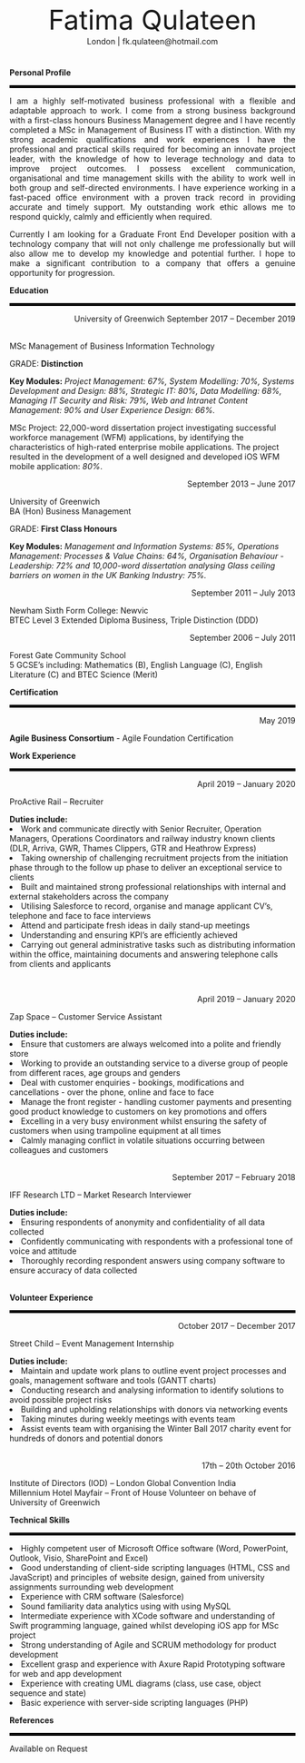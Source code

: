 <html> 
  <head>
     <center><font size="+15">Fatima Qulateen</font> <br> London | fk.qulateen@hotmail.com </center>
<meta name="viewport" content="width=device-width, initial-scale=1">
<link rel="stylesheet" href="https://cdnjs.cloudflare.com/ajax/libs/font-awesome/4.7.0/css/font-awesome.min.css">
<style>
.fa {
  padding:20px;
  font-size: 20px;
  width: 20px;
  text-align: center;
  text-decoration: none;
  margin: 4px 1px;
}

.fa:hover {
    opacity: 0.7;
}

.fa-linkedin {
  color: black;
}

.fa-twitter {
  color: black;

</style>
</head>
<body>

<center><a href="https://twitter.com/Timaaaaa_" class="fa fa-twitter"></a>
<a href="https://www.linkedin.com/in/fatima-qulateen-295312142/" class="fa fa-linkedin"></a></center>

<body style="background-color:powderwhite;">
  <style> 
div {
  text-align: justify;
  text-justify: inter-word;
}
  </style> 

<b>Personal Profile</b>
<hr style="border: 2px solid black;"/>

<div><p>I am a highly self-motivated business professional with a flexible and adaptable approach to work. I come from a strong business background with a first-class honours Business Management degree and I have recently completed a MSc in Management of Business IT with a distinction. With my strong academic qualifications and work experiences I have the professional and practical skills required for becoming an innovate project leader, with the knowledge of how to leverage technology and data to improve project outcomes. I possess excellent communication, organisational and time management skills with the ability to work well in both group and self-directed environments. I have experience working in a fast-paced office environment with a proven track record in providing accurate and timely support. My outstanding work ethic allows me to respond quickly, calmly and efficiently when required.</p>
<p>Currently I am looking for a Graduate Front End Developer position with a technology company that will not only challenge me professionally but will also allow me to develop my knowledge and potential further. I hope to make a significant contribution to a company that offers a genuine opportunity for progression.</p></div>

<b>Education</b><hr style="border: 2px solid black;"/>

<p dir="rtl">University of Greenwich                                                   September 2017 – December 2019</p>
<br> MSc Management of Business Information Technology</p>
<p>GRADE: <b>Distinction</b></p>
<p><b>Key Modules:</b> <i>Project Management: 67%, System Modelling: 70%, Systems Development and Design: 88%, Strategic IT: 80%, Data Modelling: 68%, Managing IT Security and Risk: 79%, Web and Intranet Content Management: 90% and User Experience Design: 66%.</i></p>
<p>MSc Project: 22,000-word dissertation project investigating successful workforce management (WFM) applications, by identifying the characteristics of high-rated enterprise mobile applications. The project resulted in the development of a well designed and developed iOS WFM mobile application: <i>80%</i>.</p>

<p dir="rtl">September 2013 – June 2017</p>
<p>University of Greenwich<br>BA (Hon) Business Management</p>
<p>GRADE: <b>First Class Honours</b></p>
<p><b>Key Modules:</b> <i>Management and Information Systems: 85%, Operations Management: Processes & Value Chains: 64%, Organisation Behaviour - Leadership: 72% and 10,000-word dissertation analysing Glass ceiling barriers on women in the UK Banking Industry: 75%.</i></p>

<p dir="rtl">September 2011 – July 2013</p>
<p>Newham Sixth Form College: Newvic<br>BTEC Level 3 Extended Diploma Business, Triple Distinction (DDD)</p>

<p dir="rtl">September 2006 – July 2011</p>
<p>Forest Gate Community School<br>5 GCSE’s including: Mathematics (B), English Language (C), English Literature (C) and BTEC Science (Merit)</p>

<b>Certification</b><hr style="border: 2px solid black;"/>
<p dir="rtl">May 2019</p>  
<p><b>Agile Business Consortium</b> - Agile Foundation Certification</p>

<b>Work Experience</b><hr style="border: 2px solid black;"/>
<p dir="rtl">April 2019 – January 2020</p>
<p>ProActive Rail – Recruiter</p>
<b>Duties include:</b><br><li>Work and communicate directly with Senior Recruiter, Operation Managers, Operations Coordinators and railway industry known clients (DLR, Arriva, GWR, Thames Clippers, GTR and Heathrow Express)</li>
<li>Taking ownership of challenging recruitment projects from the initiation phase through to the follow up phase to deliver an exceptional service to clients</li>
<li>Built and maintained strong professional relationships with internal and external stakeholders across the company</li>
<li>Utilising Salesforce to record, organise and manage applicant CV’s, telephone and face to face interviews</li>
<li>Attend and participate fresh ideas in daily stand-up meetings</li>
<li>Understanding and ensuring KPI’s are efficiently achieved</li>
<li>Carrying out general administrative tasks such as distributing information within the office, maintaining documents and
answering telephone calls from clients and applicants</li>

<br><p dir="rtl">April 2019 – January 2020</p>
<p>Zap Space – Customer Service Assistant</p>
<b>Duties include:</b><br><li>Ensure that customers are always welcomed into a polite and friendly store</li>
<li>Working to provide an outstanding service to a diverse group of people from different races, age groups and genders</li><li>Deal with customer enquiries - bookings, modifications and cancellations - over the phone, online and face to face</li>
<li>Manage the front register - handling customer payments and presenting good product knowledge to customers on key promotions and offers</li>
<li>Excelling in a very busy environment whilst ensuring the safety of customers when using trampoline equipment at all times</li>
<li>Calmly managing conflict in volatile situations occurring between colleagues and customers</li>

<p dir="rtl"><br>September 2017 – February 2018</p>
<p>IFF Research LTD – Market Research Interviewer</p>
<b>Duties include:</b><br><li>Ensuring respondents of anonymity and confidentiality of all data collected</li>
<li>Confidently communicating with respondents with a professional tone of voice and attitude</li>
<li>Thoroughly recording respondent answers using company software to ensure accuracy of data collected</li>

<br><b>Volunteer Experience</b><hr style="border: 2px solid black;"/>
<p dir="rtl">October 2017 – December 2017</p>
<p>Street Child – Event Management Internship</p> 
<b>Duties include:</b><br><li>Maintain and update work plans to outline event project processes and goals, management software and tools (GANTT charts)</li>
<li>Conducting research and analysing information to identify solutions to avoid possible project risks</li>
<li>Building and upholding relationships with donors via networking events</li>
<li>Taking minutes during weekly meetings with events team</li>
<li>Assist events team with organising the Winter Ball 2017 charity event for hundreds of donors and potential donors</li>

<p dir="rtl"><br>17th – 20th October 2016</p>
<p>Institute of Directors (IOD) – London Global Convention India<br>Millennium Hotel Mayfair – Front of House Volunteer on behave of University of Greenwich</p>

<b>Technical Skills</b><hr style="border: 2px solid black;"/>
<p><li>Highly competent user of Microsoft Office software (Word, PowerPoint, Outlook, Visio, SharePoint and Excel)</li>
<li>Good understanding of client-side scripting languages (HTML, CSS and JavaScript) and principles of website design, gained from university assignments surrounding web development</li>
<li>Experience with CRM software (Salesforce)</li>
<li>Sound familiarity data analytics using with using MySQL </li>
<li>Intermediate experience with XCode software and understanding of Swift programming language, gained whilst developing iOS app for MSc project</li>
<li>Strong understanding of Agile and SCRUM methodology for product development</li>
<li>Excellent grasp and experience with Axure Rapid Prototyping software for web and app development</li>
<li>Experience with creating UML diagrams (class, use case, object sequence and state) </li>
<li>Basic experience with server-side scripting languages (PHP)</li></p>

<b>References</b><hr style="border: 2px solid black;"/>
<p>Available on Request</p>

</body>
</html>

